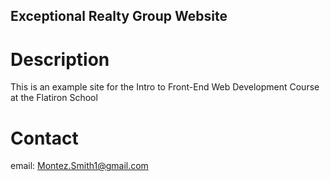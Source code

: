 Exceptional Realty Group Website
---

# Description

This is an example site for the Intro to Front-End Web Development Course at the
Flatiron School

# Contact

email: Montez.Smith1@gmail.com
